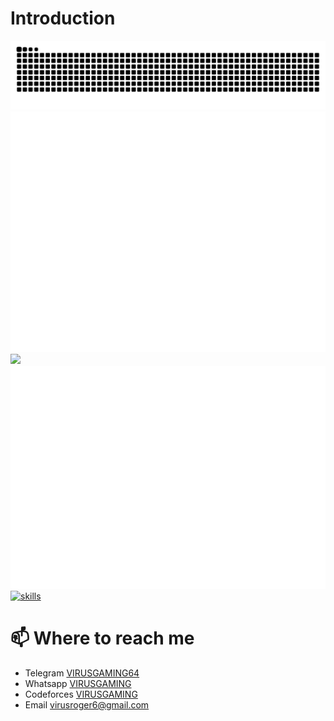 # Introduction
![](https://raw.githubusercontent.com/VIRUSGAMING64/VIRUSGAMING64/output/github-contribution-grid-snake-dark.svg)
![](https://github.com/VIRUSGAMING64/VIRUSGAMING64/blob/main/github-metrics.svg)
![](https://github-readme-stats.vercel.app/api/top-langs/?username=VIRUSGAMING64&langs_count=20&custom_title=VIRUSGAMING64%20LANGS)
![](https://raw.githubusercontent.com/VIRUSGAMING64/cf-stats/main/output/light_card.svg#gh-dark-mode-only)
[![skills](https://skillicons.dev/icons?i=cpp,c,cs,py,js,go,java,flask,fastapi,bots,gmail,git,github,vscode,windows,linux,ubuntu&perline=6)](https://skillicons.dev)


# 📫 Where to reach me
- Telegram [VIRUSGAMING64](https://t.me/VIRUSGAMING64)
- Whatsapp [VIRUSGAMING](https://wa.me/+5356563068)
- Codeforces [VIRUSGAMING](https://codeforces.com/profile/VIRUSGAMING)
- Email virusroger6@gmail.com



